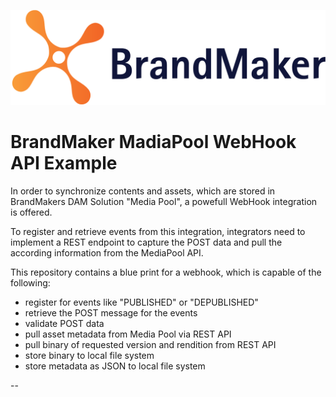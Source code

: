 
![alt text](https://raw.githubusercontent.com/brandmaker/MediaPoolApi/master/BrandMaker_Logo_on_light_bg.png "BrandMaker")

# BrandMaker MadiaPool WebHook API Example 

In order to synchronize contents and assets, which are stored in BrandMakers DAM Solution "Media Pool", a powefull WebHook integration is offered.

To register and retrieve events from this integration, integrators need to implement a REST endpoint to capture the POST data and pull 
the according information from the MediaPool API.

This repository contains a blue print for a webhook, which is capable of the following:

* register for events like "PUBLISHED" or "DEPUBLISHED"
* retrieve the POST message for the events
* validate POST data
* pull asset metadata from Media Pool via REST API
* pull binary of requested version and rendition from REST API
* store binary to local file system
* store metadata as JSON to local file system


--

